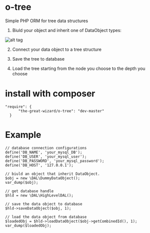 # o-tree
Simple PHP ORM for tree data structures

1. Biuld your object and inherit one of DataObject types:

![alt tag](https://github.com/TheGreatWizard/OTree/blob/master/src/img/diagram.png)

2. Connect your data object to a tree structure

3. Save the tree to database

4. Load the tree starting from the node you choose to the depth you choose

# install with composer
    "require": {
          "the-great-wizard/o-tree": "dev-master"
      }

# Example

    // database connection configurations
    define('DB_NAME', 'your_mysql_DB');
    define('DB_USER', 'your_mysql_user');
    define('DB_PASSWORD', 'your_mysql_password');
    define('DB_HOST', '127.0.0.1');
    
    // biuld an object that inherit DataObject. 
    $obj = new \DAL\DummyDataObject();
    var_dump($obj);
    
    // get database handle
    $hld = new \DAL\HighLevelDAL();
    
    // save the data object to database
    $hld->saveDataObject($obj, 1);
    
    // load the data object from database
    $loadedObj = $hld->loadDataObject($obj->getCombinedId(), 1);
    var_dump($loadedObj);
    
